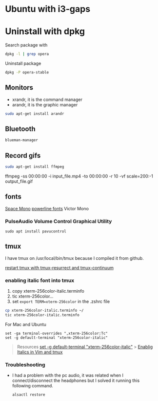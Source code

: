 # Ubuntu with i3-gaps

# Uninstall with dpkg

Search package with

```bash
dpkg -l | grep opera
```

Uninstall package

```bash
dpkg -P opera-stable
```

## Monitors

- xrandr, it is the command manager
- arandr, it is the graphic manager

```sh
sudo apt-get install arandr
```

## Bluetooth

```sh
blueman-manager
```

## Record gifs

```bash
sudo apt-get install ffmpeg
```

ffmpeg -ss 00:00:00 -i input_file.mp4 -to 00:00:00 -r 10 -vf scale=200:-1 output_file.gif

## fonts

[Space Mono](https://fonts.google.com/specimen/Space+Mono)
[powerline fonts](https://github.com/powerline/fonts)
Victor Mono

### PulseAudio Volume Control Graphical Utility

```
sudo apt install pavucontrol
```

## tmux

I have tmux on /usr/local/bin/tmux because I compiled it from github.

[restart tmux with tmux-resurrect and tmux-continuum](https://www.rockyourcode.com/how-to-start-and-restore-tmux-sessions-automatically-with-tmux-continuum/)

### enabling italic font into tmux

1. copy xterm-256color-italic.terminfo
2. tic xterm-256color...
3. set `export TERM=xterm-256color` in the .zshrc file

```bash
cp xterm-256color-italic.terminfo ~/
tic xterm-256color-italic.terminfo
```

For Mac and Ubuntu

```tmux
set -ga terminal-overrides ",xterm-256color:Tc"
set -g default-terminal "xterm-256color-italic"
```

> Resources
> [set -g default-terminal "xterm-256color-italic"](https://hi.imnhan.com/posts/enable-italic-text-vim-tmux-gnome-terminal/) > [Enablig Italics in Vim and tmux](https://rsapkf.xyz/blog/enabling-italics-vim-tmux)

### Troubleshooting

- I had a problem with the pc audio, it was related when I connect/disconnect
  the headphones but I solved it running this following command.

  ```sh
  alsactl restore
  ```
